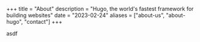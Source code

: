 +++
title = "About"
description = "Hugo, the world's fastest framework for building websites"
date = "2023-02-24"
aliases = ["about-us", "about-hugo", "contact"]
+++

asdf

